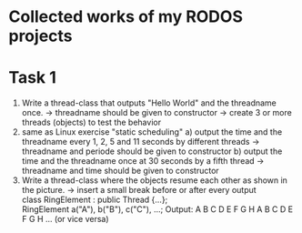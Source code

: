 Collected works of my RODOS projects
======================================

Task 1
=======
1) Write a thread-class that outputs "Hello World" and the threadname once.
-> threadname should be given to constructor
-> create 3 or more threads (objects) to test the behavior
2) same as Linux exercise "static scheduling"
a) output the time and the threadname every 1, 2, 5 and 11 seconds by different 
threads
-> threadname and periode should be given to constructor
b) output the time and the threadname once at 30 seconds by a fifth thread
-> threadname and time should be given to constructor
3) Write a thread-class where the objects resume each other as shown in the picture.
-> insert a small break before or after every output
class RingElement : public Thread {...};
RingElement a("A"), b("B"), c("C"), ...;
Output: A B C D E F G H A B C D E F G H ... (or vice versa)